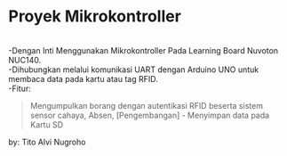 # Proyek Mikrokontroller
<br>-Dengan Inti Menggunakan Mikrokontroller Pada Learning Board Nuvoton NUC140.
<br>-Dihubungkan melalui komunikasi UART dengan Arduino UNO untuk membaca data pada kartu atau tag RFID.
<br>-Fitur:
  >Mengumpulkan borang dengan autentikasi RFID beserta sistem sensor cahaya,
  >Absen,
  >[Pengembangan] - Menyimpan data pada Kartu SD

by: Tito Alvi Nugroho

